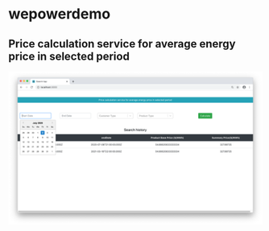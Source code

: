 # wepowerdemo

## Price calculation service for average energy price in selected period


![alt text](https://github.com/jeck7/wepowerdemo/blob/master/Screenshot%202020-07-02%20at%2013.29.11.png)
